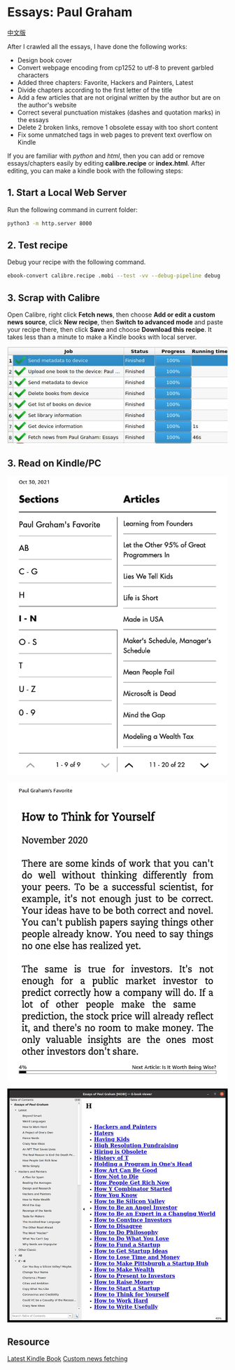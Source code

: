 # Essays: Paul Graham

[中文版](Readme-CN.md)

After I crawled all the essays, I have done the following works:

 - Design book cover
 - Convert webpage encoding from cp1252 to utf-8 to prevent garbled characters
 - Added three chapters: Favorite, Hackers and Painters, Latest
 - Divide chapters according to the first letter of the title
 - Add a few articles that are not original written by the author but are on the author's website
 - Correct several punctuation mistakes (dashes and quotation marks) in the essays
 - Delete 2 broken links, remove 1 obsolete essay with too short content
 - Fix some unmatched tags in web pages to prevent text overflow on Kindle

If you are familiar with *python* and *html*, then you can add or remove essays/chapters easily by editing **calibre.recipe** or **index.html**. After editing, you can make a kindle book with the following steps:

## 1. Start a Local Web Server

Run the following command in current folder: 

```sh
python3 -m http.server 8000
```

## 2. Test recipe

Debug your recipe with the following command.

```sh
ebook-convert calibre.recipe .mobi --test -vv --debug-pipeline debug
```

## 3. Scrap with Calibre

Open Calibre, right click **Fetch news**, then choose **Add or edit a custom news source**, click **New recipe**, then **Switch to advanced mode** and paste your recipe there, then click **Save** and choose **Download this recipe**. It takes less than a minute to make a Kindle books with local server.

![](images/speed.jpg)

## 3. Read on Kindle/PC

![](images/screanshot_1.png)

![](images/screanshot_2.png)

![](images/screenshot_3.jpg)


## Resource

 [Latest Kindle Book](https://t.me/master_thyself/285)
 [Custom news fetching](https://blog.calibre-ebook.com/custom-news-fetching/)
